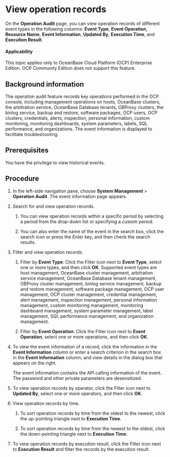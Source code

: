 # View operation records

On the **Operation Audit** page, you can view operation records of different event types in the following columns: **Event Type**, **Event Operation**, **Resource Name**, **Event Information**, **Updated By**, **Execution Time**, and **Execution Result**.

<main id="notice" type='notice'>
<h4>Applicability</h4>
<p>This topic applies only to OceanBase Cloud Platform (OCP) Enterprise Edition. OCP Community Edition does not support this feature. </p>
</main>

## Background information

The operation audit feature records key operations performed in the OCP console, including management operations on hosts, OceanBase clusters, the arbitration service, OceanBase Database tenants, OBProxy clusters, the binlog service, backup and restore, software packages, OCP users, OCP clusters, credentials, alerts, inspection, personal information, custom monitoring, monitoring dashboards, system parameters, labels, SQL performance, and organizations. The event information is displayed to facilitate troubleshooting.

## Prerequisites

You have the privilege to view historical events.

## Procedure

1. In the left-side navigation pane, choose **System Management** \> **Operation Audit**. The event information page appears.

2. Search for and view operation records.

   1. You can view operation records within a specific period by selecting a period from the drop-down list or specifying a custom period.

   2. You can also enter the name of the event in the search box, click the search icon or press the Enter key, and then check the search results.

3. Filter and view operation records.

   1. Filter by **Event Type**: Click the Filter icon next to **Event Type**, select one or more types, and then click **OK**. Supported event types are host management, OceanBase cluster management, arbitration service management, OceanBase Database tenant management, OBProxy cluster management, binlog service management, backup and restore management, software package management, OCP user management, OCP cluster management, credential management, alert management, inspection management, personal information management, custom monitoring management, monitoring dashboard management, system parameter management, label management, SQL performance management, and organization management.

   2. Filter by **Event Operation**: Click the Filter icon next to **Event Operation**, select one or more operations, and then click **OK**.

4. To view the event information of a record, click the information in the **Event Information** column or enter a search criterion in the search box in the **Event Information** column, and view details in the dialog box that appears on the right.

   The event information contains the API calling information of the event. The password and other private parameters are desensitized.

5. To view operation records by operator, click the Filter icon next to **Updated By**, select one or more operators, and then click **OK**.

6. View operation records by time.

   1. To sort operation records by time from the oldest to the newest, click the up-pointing triangle next to **Execution Time**.

   2. To sort operation records by time from the newest to the oldest, click the down-pointing triangle next to **Execution Time**.

7. To view operation records by execution result, click the Filter icon next to **Execution Result** and filter the records by the execution result.
